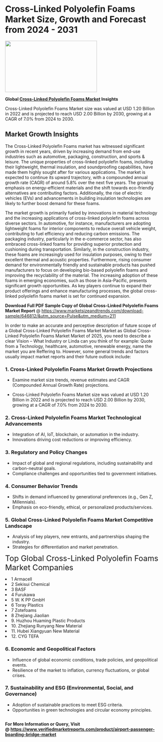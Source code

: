 <H1>Cross-Linked Polyolefin Foams Market Size, Growth and Forecast from 2024 - 2031</H1><img class="aligncenter size-medium wp-image-584254" src="https://thirdeyenews.in/wp-content/uploads/2024/09/Global-Market-Research-300x168.jpeg" alt="" width="300" height="168" /><p><strong>Global&nbsp;<a href="https://www.marketsizeandtrends.com/download-sample/646812/&amp;utm_source=Pulse&amp;utm_medium=211">Cross-Linked Polyolefin Foams Market</a> Insights</strong></p><p>Cross-Linked Polyolefin Foams Market size was valued at USD 1.20 Billion in 2022 and is projected to reach USD 2.00 Billion by 2030, growing at a CAGR of 7.0% from 2024 to 2030.</p><p><h2>Market Growth Insights</h2> <p>The Cross-Linked Polyolefin Foams market has witnessed significant growth in recent years, driven by increasing demand from end-use industries such as automotive, packaging, construction, and sports & leisure. The unique properties of cross-linked polyolefin foams, including their lightweight, thermal insulation, and soundproofing capabilities, have made them highly sought after for various applications. The market is expected to continue its upward trajectory, with a compounded annual growth rate (CAGR) of around 5.8% over the next five years. The growing emphasis on energy-efficient materials and the shift towards eco-friendly alternatives are contributing factors. Additionally, the rise of electric vehicles (EVs) and advancements in building insulation technologies are likely to further boost demand for these foams. </p> <p>The market growth is primarily fueled by innovations in material technology and the increasing applications of cross-linked polyolefin foams across diverse sectors. In automotive, for instance, manufacturers are adopting lightweight foams for interior components to reduce overall vehicle weight, contributing to fuel efficiency and reducing carbon emissions. The packaging industry, particularly in the e-commerce sector, has also embraced cross-linked foams for providing superior protection and cushioning during transportation. Similarly, in the construction industry, these foams are increasingly used for insulation purposes, owing to their excellent thermal and acoustic properties. Furthermore, rising consumer demand for environmentally friendly and sustainable products has pushed manufacturers to focus on developing bio-based polyolefin foams and improving the recyclability of the material. The increasing adoption of these foams in emerging economies, such as those in Asia-Pacific, presents significant growth opportunities. As key players continue to expand their product offerings and enhance manufacturing processes, the global cross-linked polyolefin foams market is set for continued expansion. </p><p><span class=""><strong>Download Full PDF Sample Copy of Global Cross-Linked Polyolefin Foams Market Report</strong> @ <a href="https://www.marketsizeandtrends.com/download-sample/646812/&amp;utm_source=Pulse&amp;utm_medium=211" target="_blank">https://www.marketsizeandtrends.com/download-sample/646812/&amp;utm_source=Pulse&amp;utm_medium=211</a></span></p><p>In order to make an accurate and perceptive description of future scope of a Global&nbsp;Cross-Linked Polyolefin Foams Market Market as Global&nbsp;Cross-Linked Polyolefin Foams Market Market of 2025, you need to describe a clear Vision &ndash; What Industry or Linda can you think of for example: Quote from a Technology, healthcare, automotive, renewable energy, name the market you are Reffering to. However, some general trends and factors usually impact market reports and their future outlook include:</p><h3>1.&nbsp;<strong>Cross-Linked Polyolefin Foams Market Growth Projections</strong></h3><ul><li>Examine market size trends, revenue estimates and CAGR (Compounded Annual Growth Rate) projections.</li><li><p>Cross-Linked Polyolefin Foams Market size was valued at USD 1.20 Billion in 2022 and is projected to reach USD 2.00 Billion by 2030, growing at a CAGR of 7.0% from 2024 to 2030.</p></li></ul><h3>2.&nbsp;<strong>Cross-Linked Polyolefin Foams Market Technological Advancements</strong></h3><ul><li>Integration of AI, IoT, blockchain, or automation in the industry.</li><li>Innovations driving cost reductions or improving efficiency.</li></ul><h3>3.&nbsp;<strong>Regulatory and Policy Changes</strong></h3><ul><li>Impact of global and regional regulations, including sustainability and carbon-neutral goals.</li><li>Compliance challenges and opportunities tied to government initiatives.</li></ul><h3>4.&nbsp;<strong>Consumer Behavior Trends</strong></h3><ul><li>Shifts in demand influenced by generational preferences (e.g., Gen Z, Millennials).</li><li>Emphasis on eco-friendly, ethical, or personalized products/services.</li></ul><h3>5.&nbsp;<strong>Global Cross-Linked Polyolefin Foams Market Competitive Landscape</strong></h3><ul><li>Analysis of key players, new entrants, and partnerships shaping the industry.</li><li>Strategies for differentiation and market penetration.</li></ul><p data-pm-slice="1 1 []"><span style="color: inherit; font-family: inherit; font-size: 25px;">Top Global Cross-Linked Polyolefin Foams Market Companies</span></p><div class="" data-test-id=""><p><li>1 Armacell</li><li> 2 Sekisui Chemical</li><li> 3 BASF</li><li> 4 Furukawa</li><li> 5 W. K PP GmbH</li><li> 6 Toray Plastics</li><li> 7 Zotefoams</li><li> 8 Zhejiang Jiaolian</li><li> 9. Huzhou Huaming Plastic Products</li><li> 10. Zhejiang Runyang New Material</li><li> 11. Hubei Xiangyuan New Material</li><li> 12. CYG TEFA</li></p></div><h3>6.&nbsp;<strong>Economic and Geopolitical Factors</strong></h3><ul><li>Influence of global economic conditions, trade policies, and geopolitical events.</li><li>Resilience of the market to inflation, currency fluctuations, or global crises.</li></ul><h3>7.&nbsp;<strong>Sustainability and ESG (Environmental, Social, and Governance)</strong></h3><ul><li>Adoption of sustainable practices to meet ESG criteria.</li><li>Opportunities in green technologies and circular economy principles.</li></ul><h2><strong style="font-size: 14px;">For More Information or Query, Visit @&nbsp;</strong><a style="background-color: #ffffff; font-size: 14px;" href="https://www.marketsizeandtrends.com/report/cross-linked-polyolefin-foams-market/" target="_blank">https://www.verifiedmarketreports.com/product/airport-passenger-boarding-bridge-market</a></h2>
